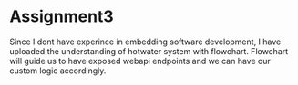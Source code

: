 # Assignment3

Since I dont have experince in embedding software development, I have uploaded the understanding of hotwater system with flowchart. 
Flowchart will guide us to have exposed webapi endpoints and we can have our custom logic accordingly.
